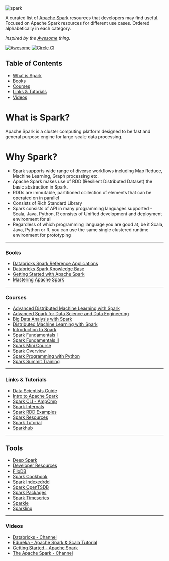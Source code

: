 
<img src="http://snowplowanalytics.com/assets/img/blog/2015/05/spark_logo.png" alt="spark">

A curated list of [Apache Spark](http://spark.apache.org/) resources that developers may find useful. Focused on Apache Spark resources for different use cases. Ordered alphabetically in each category.

*Inspired by the <a href="https://github.com/sindresorhus/awesome">Awesome</a> thing.*

[![Awesome](https://cdn.rawgit.com/sindresorhus/awesome/d7305f38d29fed78fa85652e3a63e154dd8e8829/media/badge.svg)](https://github.com/sindresorhus/awesome)
[![Circle CI](https://circleci.com/gh/sumitarora/awesome-spark.svg?style=svg)](https://circleci.com/gh/sumitarora/awesome-spark)


## Table of Contents
*  [What is Spark](#what-is-spark-)
*  [Books](#books)
*  [Courses](#courses)
*  [Links & Tutorials](#links-&-tutorials-)
*  [Videos](#videos)

# What is Spark?

Apache Spark is a cluster computing platform designed to be fast and general purpose engine for large-scale data processing.

# Why Spark?

* Spark supports wide range of diverse workflows including Map Reduce, Machine Learning, Graph processing etc.
* Apache Spark makes use of RDD (Resilient Distributed Dataset) the basic abstraction in Spark.
* RDDs are immutable, partitioned collection of elements that can be operated on in parallel
* Consists of Rich Standard Library
* Spark consists of API in many programming languages supported - Scala, Java, Python, R consists of Unified development and deployment environment for all
* Regardless of which programming language you are good at, be it Scala, Java, Python or R, you can use the same single clustered runtime environment for prototyping

---

### Books
* [Databricks Spark Reference Applications](https://www.gitbook.com/book/databricks/databricks-spark-reference-applications/details)
* [Databricks Spark Knowledge Base](https://www.gitbook.com/book/databricks/databricks-spark-knowledge-base/details)
* [Getting Started with Apache Spark](https://www.mapr.com/ebooks/spark/)
* [Mastering Apache Spark](https://www.gitbook.com/book/jaceklaskowski/mastering-apache-spark/details)

---

### Courses
* [Advanced Distributed Machine Learning with Spark](https://www.edx.org/course/advanced-distributed-machine-learning-uc-berkeleyx-cs125x)
* [Advanced Spark for Data Science and Data Engineering](https://www.edx.org/course/advanced-spark-data-science-data-uc-berkeleyx-cs115x)
* [Big Data Analysis with Spark](https://www.edx.org/course/big-data-analysis-spark-uc-berkeleyx-cs110x)
* [Distributed Machine Learning with Spark](https://www.edx.org/course/distributed-machine-learning-spark-uc-berkeleyx-cs120x)
* [Introduction to Spark](https://www.edx.org/course/introduction-spark-uc-berkeleyx-cs105x)
* [Spark Fundamentals I](http://bigdatauniversity.com/courses/spark-fundamentals/)
* [Spark Fundamentals II](http://bigdatauniversity.com/courses/spark-fundamentals-ii/)
* [Spark Mini Course](http://ampcamp.berkeley.edu/big-data-mini-course/)
* [Spark Overview](http://bigdatauniversity.com/courses/spark-overview/)
* [Spark Programming with Python](http://bigdatauniversity.com/courses/spark-programming-with-python/)
* [Spark Summit Training](https://databricks-training.s3.amazonaws.com/index.html)

---

### Links & Tutorials
* [Data Scientists Guide](https://github.com/Jay-Oh-eN/data-scientists-guide-apache-spark)
* [Intro to Apache Spark](http://stanford.edu/~rezab/sparkclass/slides/itas_workshop.pdf)
* [Spark CLI - AmpCmp](http://ampcamp.berkeley.edu/3/exercises/index.html)
* [Spark Internals](https://github.com/JerryLead/SparkInternals)
* [Spark RDD Examples](http://homepage.cs.latrobe.edu.au/zhe/ZhenHeSparkRDDAPIExamples.html)
* [Spark Resources](https://wegetsignal.wordpress.com/2015/02/25/spark-resources/)
* [Spark Tutorial](http://homepage.cs.latrobe.edu.au/zhe/ZhenHeSparkRDDAPIExamples.html)
* [Sparkhub](https://sparkhub.databricks.com/)


---

## Tools
* [Deep Spark](https://github.com/Stratio/deep-spark)
* [Developer Resources](https://databricks.com/spark/developer-resources)
* [FiloDB](https://github.com/tuplejump/FiloDB)
* [Spark Cookbook](https://github.com/clearstorydata-cookbooks/apache_spark)
* [Spark Indexedrdd](https://github.com/amplab/spark-indexedrdd)
* [Spark OpenTSDB](https://github.com/achak1987/opentsdb-spark)
* [Spark Packages](http://spark-packages.org/)
* [Spark Timeseries](https://github.com/sryza/spark-timeseries)
* [Sparkle](https://github.com/tweag/sparkle)
* [Sparkling](https://github.com/gorillalabs/sparkling)

---

### Videos
* [Databricks - Channel](https://www.youtube.com/channel/UC3q8O3Bh2Le8Rj1-Q-_UUbA)
* [Edureka - Apache Spark & Scala Tutorial](https://www.youtube.com/watch?v=7k_9sdTOdX4&list=PL9ooVrP1hQOGyFc60sExNX1qBWJyV5IMb)
* [Getting Started - Apache Spark](https://www.youtube.com/playlist?list=PLf0swTFhTI8rjBS9zJGReO1IWLf7Lpi7g&nohtml5=False)
* [The Apache Spark - Channel](https://www.youtube.com/user/TheApacheSpark)
